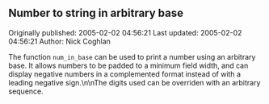 ## Number to string in arbitrary base 
Originally published: 2005-02-02 04:56:21 
Last updated: 2005-02-02 04:56:21 
Author: Nick Coghlan 
 
The function <code>num_in_base</code> can be used to print a number using an arbitrary base. It allows numbers to be padded to a minimum field width, and can display negative numbers in a complemented format instead of with a leading negative sign.\n\nThe digits used can be overriden with an arbitrary sequence.